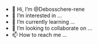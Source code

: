 - 👋 Hi, I’m @Debosschere-rene
- 👀 I’m interested in ...
- 🌱 I’m currently learning ...
- 💞️ I’m looking to collaborate on ...
- 📫 How to reach me ...

<!---
Debosschere-rene/Debosschere-rene is a ✨ special ✨ repository because its `README.md` (this file) appears on your GitHub profile.
You can click the Preview link to take a look at your changes.
--->
